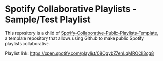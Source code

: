# Spotify Collaborative Playlists - Sample/Test Playlist

This repository is a child of [Spotify-Collaborative-Public-Playlists-Template](https://github.com/David-Lor/Spotify-Collaborative-Public-Playlists-Template), a template repository that allows using Github to make public Spotify playlists collaborative.

Playlist link: https://open.spotify.com/playlist/08OgybZ7enLqMROCIi3cg8

